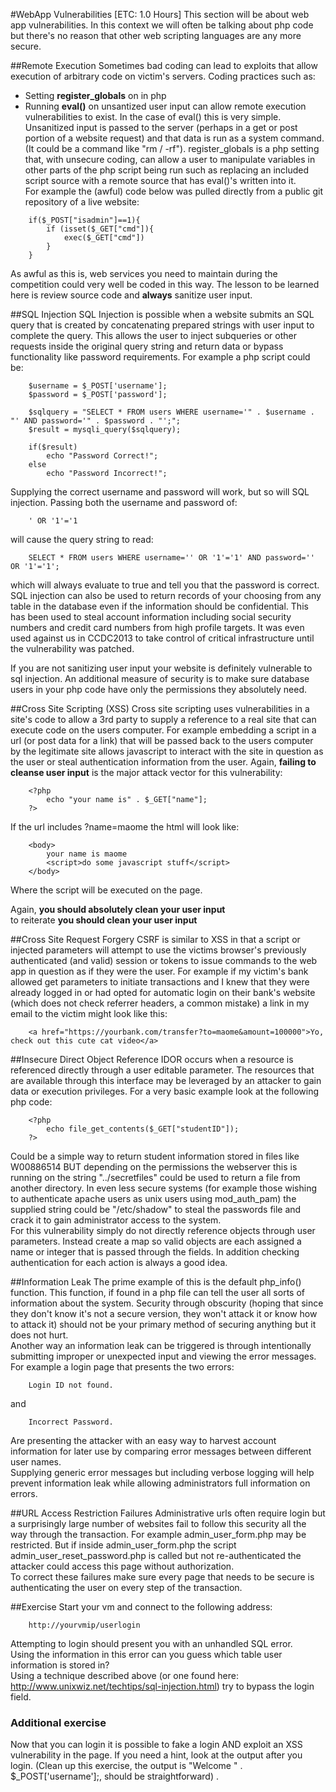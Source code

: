 #WebApp Vulnerabilities [ETC: 1.0 Hours]
This section will be about web app vulnerabilities. In this context we will often be talking about php code but there's no reason that other web scripting languages are any more secure.

##Remote Execution
Sometimes bad coding can lead to exploits that allow execution of arbitrary code on victim's servers. Coding practices such as:
* Setting __register_globals__ on in php
* Running __eval()__ on unsantized user input
can allow remote execution vulnerabilities to exist. In the case of eval() this is very simple. Unsanitized input is passed to the server (perhaps in a get or post portion of a website request) and that data is run as a system command. (It could be a command like "rm / -rf"). register_globals is a php setting that, with unsecure coding, can allow a user to manipulate variables in other parts of the php script being run such as replacing an included script source with a remote source that has eval()'s written into it.  
For example the (awful) code below was pulled directly from a public git repository of a live website:
~~~
    if($_POST["isadmin"]==1){
        if (isset($_GET["cmd"]){
            exec($_GET["cmd"])
        }
    }
~~~
As awful as this is, web services you need to maintain during the competition could very well be coded in this way.
The lesson to be learned here is review source code and __always__ sanitize user input.

##SQL Injection
SQL Injection is possible when a website submits an SQL query that is created by concatenating prepared strings with user input to complete the query. This allows the user to inject subqueries or other requests inside the original query string and return data or bypass functionality like password requirements. For example a php script could be:
~~~
    $username = $_POST['username'];
    $password = $_POST['password'];
    
    $sqlquery = "SELECT * FROM users WHERE username='" . $username . "' AND password='" . $password . "';";
    $result = mysqli_query($sqlquery);
    
    if($result)
        echo "Password Correct!";
    else
        echo "Password Incorrect!";
~~~~
Supplying the correct username and password will work, but so will SQL injection. Passing both the username and password of:
~~~
    ' OR '1'='1
~~~
will cause the query string to read:
~~~
    SELECT * FROM users WHERE username='' OR '1'='1' AND password='' OR '1'='1';
~~~
which will always evaluate to true and tell you that the password is correct. SQL injection can also be used to return records of your choosing from any table in the database even if the information should be confidential. This has been used to steal account information including social security numbers and credit card numbers from high profile targets. It was even used against us in CCDC2013 to take control of critical infrastructure until the vulnerability was patched.  

If you are not sanitizing user input your website is definitely vulnerable to sql injection. An additional measure of security is to make sure database users in your php code have only the permissions they absolutely need.

##Cross Site Scripting (XSS)
Cross site scripting uses vulnerabilities in a site's code to allow a 3rd party to supply a reference to a real site that can execute code on the users computer. For example embedding a script in a url (or post data for a link) that will be passed back to the users computer by the legitimate site allows javascript to interact with the site in question as the user or steal authentication information from the user. Again, __failing to cleanse user input__ is the major attack vector for this vulnerability:
~~~
    <?php
        echo "your name is" . $_GET["name"];
    ?>
~~~
If the url includes ?name=maome<script>do some javascript stuff</script> the html will look like:
~~~
    <body>
        your name is maome
        <script>do some javascript stuff</script>
    </body>
~~~
Where the script will be executed on the page.

Again, __you should absolutely clean your user input__  
to reiterate __you should clean your user input__  

##Cross Site Request Forgery
CSRF is similar to XSS in that a script or injected parameters will attempt to use the victims browser's previously authenticated (and valid) session or tokens to issue commands to the web app in question as if they were the user. For example if my victim's bank allowed get parameters to initiate transactions and I knew that they were already logged in or had opted for automatic login on their bank's website (which does not check referrer headers, a common mistake) a link in my email to the victim might look like this:
~~~
    <a href="https://yourbank.com/transfer?to=maome&amount=100000">Yo, check out this cute cat video</a>
~~~

##Insecure Direct Object Reference
IDOR occurs when a resource is referenced directly through a user editable parameter. The resources that are available through this interface may be leveraged by an attacker to gain data or execution privileges. For a very basic example look at the following php code:
~~~
    <?php
        echo file_get_contents($_GET["studentID"]);
    ?>
~~~
Could be a simple way to return student information stored in files like W00886514 BUT depending on the permissions the webserver this is running on the string "../secretfiles" could be used to return a file from another directory. In even less secure systems (for example those wishing to authenticate apache users as unix users using mod_auth_pam) the supplied string could be "/etc/shadow" to steal the passwords file and crack it to gain administrator access to the system.  
For this vulnerability simply do not directly reference objects through user parameters. Instead create a map so valid objects are each assigned a name or integer that is passed through the fields. In addition checking authentication for each action is always a good idea.

##Information Leak
The prime example of this is the default php_info() function. This function, if found in a php file can tell the user all sorts of information about the system. Security through obscurity (hoping that since they don't know it's not a secure version, they won't attack it or know how to attack it) should not be your primary method of securing anything but it does not hurt.  
Another way an information leak can be triggered is through intentionally submitting improper or unexpected input and viewing the error messages.  
For example a login page that presents the two errors:
~~~
    Login ID not found.
~~~
and
~~~
    Incorrect Password.
~~~
Are presenting the attacker with an easy way to harvest account information for later use by comparing error messages between different user names.  
Supplying generic error messages but including verbose logging will help prevent information leak while allowing administrators full information on errors.

##URL Access Restriction Failures
Administrative urls often require login but a surprisingly large number of websites fail to follow this security all the way through the transaction. For example admin_user_form.php may be restricted. But if inside admin_user_form.php the script admin_user_reset_password.php is called but not re-authenticated the attacker could access this page without authorization.  
To correct these failures make sure every page that needs to be secure is authenticating the user on every step of the transaction.

##Exercise
Start your vm and connect to the following address:
~~~
    http://yourvmip/userlogin
~~~
Attempting to login should present you with an unhandled SQL error.  
Using the information in this error can you guess which table user information is stored in?  
Using a technique described above (or one found here: http://www.unixwiz.net/techtips/sql-injection.html) try to bypass the login field.  
### Additional exercise
Now that you can login it is possible to fake a login AND exploit an XSS vulnerability in the page. If you need a hint, look at the output after you login.
(Clean up this exercise, the output is "Welcome " . $_POST['username'];, should be straightforward)
.
